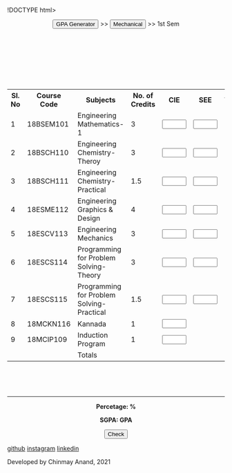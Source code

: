 !DOCTYPE html>
<html lang="en">
<head>
    <meta charset="UTF-8">
    <meta http-equiv="X-UA-Compatible" content="IE=edge">
    <meta name="viewport" content="width=device-width, initial-scale=1.0">
    <link rel="stylesheet" type="text/css" href="../css/style.css">
    <title>1st sem subjects</title>
</head>
<body>
  <header class="header"><button class="button1" onclick="location.href='../index.html'">
    GPA Generator</button> >> <button class="button1" onclick="location.href='../mech.html'"> Mechanical </button> >> 1st Sem
  </header>
  <br><br><br><br>  
    <table class="center animate">
        <tr id="1">
          <th>Sl. No</th>
          <th>Course Code</th>
          <th>Subjects</th>
          <th>No. of Credits</th>
          <th>CIE</th>
          <th>SEE</th>
          <th>Total(CIE+SEE)</th>
          <th>Grade</th>
          <th>Grade Point</th>
          <th>Credit Point</th>
        </tr>
        <tr id="2">
          <td>1</td>
          <td name="code">18BSEM101</td>
          <td>Engineering Mathematics-1</td>
          <td id="noc0">3</td>
          <td><input type="number" name="cie0" id="cie0" min="20" max="50"></td>
          <td><input type="number" name="see0" id="see0" min="20" max="50"></td>
          <td id="totOfRow0"></td>
          <td id="g0"></td>
          <td id="gp0"></td>
          <td id="cp0"></td>
        </tr>
        <tr id="3">
          <td>2</td>
          <td>18BSCH110</td>
          <td>Engineering Chemistry-Theroy</td>
          <td id="noc1">3</td>
          <td><input type="number" name="cie1" id="cie1" min="20" max="50"></td>
          <td><input type="number" name="see1" id="see1" min="20" max="50"></td>
          <td id="totOfRow1"></td>
          <td id="g1"></td>
          <td id="gp1"></td>
          <td id="cp1"></td>
        </tr>
        <tr id="4">
          <td>3</td>
          <td>18BSCH111</td>
          <td>Engineering Chemistry-Practical</td>
          <td id="noc2">1.5</td>
          <td><input type="number" name="cie2" id="cie2" min="20" max="50"></td>
          <td><input type="number" name="see2" id="see2" min="20" max="50"></td>
          <td id="totOfRow2"></td>
          <td id="g2"></td>
          <td id="gp2"></td>
          <td id="cp2"></td>
        </tr>
        <tr id="5">
          <td>4</td>
          <td>18ESME112</td>
          <td>Engineering Graphics & Design</td>
          <td id="noc3">4</td>
          <td><input type="number" name="cie3" id="cie3" min="20" max="50"></td>
          <td><input type="number" name="see3" id="see3" min="20" max="50"></td>
          <td id="totOfRow3"></td>
          <td id="g3"></td>
          <td id="gp3"></td>
          <td id="cp3"></td>
        </tr>
        <tr id="6">
          <td>5</td>
          <td>18ESCV113</td>
          <td>Engineering Mechanics</td>
          <td id="noc4">3</td>
          <td><input type="number" name="cie4" id="cie4" min="20" max="50"></td>
          <td><input type="number" name="see4" id="see4" min="20" max="50"></td>
          <td id="totOfRow4"></td>
          <td id="g4"></td>
          <td id="gp4"></td>
          <td id="cp4"></td>
        </tr>
        <tr id="7">
          <td>6</td>
          <td>18ESCS114</td>
          <td>Programming for Problem Solving-Theory</td>
          <td id="noc5">3</td>
          <td><input type="number" name="cie5" id="cie5" min="20" max="50"></td>
          <td><input type="number" name="see5" id="see5" min="20" max="50"></td>
          <td id="totOfRow5"></td>
          <td id="g5"></td>
          <td id="gp5"></td>
          <td id="cp5"></td>
        </tr>
        <tr id="8">
          <td>7</td>
          <td>18ESCS115</td>
          <td>Programming for Problem Solving-Practical</td>
          <td id="noc6">1.5</td>
          <td><input type="number" name="cie6" id="cie6" min="20" max="50"></td>
          <td><input type="number" name="see6" id="see6" min="20" max="50"></td>
          <td id="totOfRow6"></td>
          <td id="g6"></td>
          <td id="gp6"></td>
          <td id="cp6"></td>
        </tr>
        <tr id="9">
          <td>8</td>
          <td>18MCKN116</td>
          <td>Kannada</td>
          <td id="noc7">1</td>
          <td><input type="number" name="cie7" id="cie7" min="20" max="50"></td>
          <td id="see7"></td>
          <td id="totOfRow7"></td>
          <td id="g7"></td>
          <td id="gp7"></td>
          <td id="cp7"></td>
        </tr>
        <tr id="10">
            <td>9</td>
            <td>18MCIP109</td>
            <td>Induction Program</td>
            <td id="noc8">1</td>
            <td><input type="number" name="cie8" id="cie8" min="20" max="50"></td>
            <td id="see8"></td>
            <td id="totOfRow8"></td>
            <td id="g8"></td>
            <td id="gp8"></td>
            <td id="cp8"></td>
          </tr>
        <tr id="11">
            <td></td>
            <td></td>
            <td>Totals</td>
            <td id="totOfCol-1"></td>
            <td id="totOfCol0"></td>
            <td id="totOfCol1"></td>
            <td id="totOfCol2"></td>
            <td id="totOfCol3"></td>
            <td id="totOfCol4"></td>
            <td id="totOfCol5"></td>
        </tr>
    </table>
<br>
<br>
<br>
<hr class="new animate" align="center">
<p align="center" class="animate">
  <b>Percetage: <span align="center" id="per"></span> % </b>
</p>
<p align="center" class="animate">
  <b>SGPA: <span align="center" id="sgpa"></span> GPA </b>
</p><!--displays the percentage and SGPA-->
  
<div align="center" class="animate"><!--button + animation-->
    <button class="button success" onclick="getOption()"><span> Check </span></button>
</div>
<p id="alert"></p><!--alreats if proper value isnt entered by the user-->

<div id="footer" class="animate">
  <div>
      <div class="connect">
          <a href="https://github.com/ChinmayAnandS" class="github">github</a>
          <a href="https://www.instagram.com/chinmay_anand_s/" class="instagram">instagram</a>
          <a href="https://www.linkedin.com/in/chinmay-anand-s-a61162202/" class="linkedin">linkedin</a>
      </div>
      <p>Developed by Chinmay Anand, 2021</p>
  </div>
</div>

</body>
<script>
  function getOption() {
    const nos=7;
    var x=new Array(nos);
    var y=new Array(nos);
    var z=[];
    var a=0;
    var b=[];
    var c=[];
    var d=[];
    var e=[];
    var f=0;
    var totCreds=0;

    for (let i = 0; i < 9; i++) {
        let p="noc";
        totCreds+= parseFloat(document.getElementById(p.concat(i)).innerHTML); 
    }

    document.getElementById("totOfCol-1").innerHTML=totCreds;

    for (let i = 0; i < x.length; i++) {
        let p="cie";
        let q="see";


        x[i]=document.getElementById(p.concat(i)).value;
        y[i]=document.getElementById(q.concat(i)).value;
    }

    x[7]=document.getElementById("cie7").value;
    y[7]=x[7];
    document.getElementById("see7").innerHTML=y[7];
    
    x[8]=document.getElementById("cie8").value;
    y[8]=x[8];
    document.getElementById("see8").innerHTML=y[8];

    for (let i = 0; i < x.length; i++) {
    z[i]=parseFloat(x[i]) + parseFloat(y[i]);
    a=parseFloat(a+z[i]);
    }

    for (let i = 0; i < z.length; i++) {
      if(isNaN(z[i])){
        document.getElementById("demo").innerHTML = alert("Please enter proper values");
      }
      
    }

    for (let i = 0; i < z.length; i++) {
        let p="totOfRow";
        document.getElementById(p.concat(i)).innerHTML=z[i];
        
    }

    /*document.getElementById("totOfRow0").innerHTML=z[0];
    document.getElementById("totOfRow1").innerHTML=z[1];
    document.getElementById("totOfRow2").innerHTML=z[2];
    document.getElementById("totOfRow3").innerHTML=z[3];
    document.getElementById("totOfRow4").innerHTML=z[4];
    document.getElementById("totOfRow5").innerHTML=z[5];
    document.getElementById("totOfRow6").innerHTML=z[6];
    document.getElementById("totOfRow7").innerHTML=z[7];*/
    document.getElementById("totOfCol2").innerHTML=a;

    
    for (let j = 0; j < z.length; j++) {
      if(z[j]>=90){
        b[j]="S";
      }
      else if(z[j]>=75){
        b[j]="A";
      }
      else if(z[j]>=60){
        b[j]="B";
      }
      else if(z[j]>=50){
        b[j]="C";
      }
      else if(z[j]>=45){
        b[j]="D";
      }
      else if(z[j]>=40){
        b[j]="E";
      }
      else if(z[j]>0){
        b[j]="F";
      }
    }

    for (let i = 0; i < z.length; i++) {
        let p="g";
        document.getElementById(p.concat(i)).innerHTML=b[i];
        
    }

    /*document.getElementById("g0").innerHTML=b[0];
    document.getElementById("g1").innerHTML=b[1];
    document.getElementById("g2").innerHTML=b[2];
    document.getElementById("g3").innerHTML=b[3];
    document.getElementById("g4").innerHTML=b[4];
    document.getElementById("g5").innerHTML=b[5];
    document.getElementById("g6").innerHTML=b[6];
    document.getElementById("g7").innerHTML=b[7];*/

    for (let k = 0; k < b.length; k++) {
      if(b[k]=="S")
        c[k]=parseInt(10);
      else if(b[k]=="A")
        c[k]=parseInt(9);
      else if(b[k]=="B")
        c[k]=parseInt(8);
      else if(b[k]=="C")
        c[k]=parseInt(7);
      else if(b[k]=="D")
        c[k]=parseInt(6);
      else if(b[k]=="E")
        c[k]=parseInt(5);
      else if(b[k]=="F")
        c[k]=parseInt(0);

    }

    for (let i = 0; i < z.length; i++) {
        let p="gp";
        let q="noc";
        document.getElementById(p.concat(i)).innerHTML=c[i];
        d[i]=document.getElementById(q.concat(i)).innerHTML;
        
    }
    
    /*document.getElementById("gp0").innerHTML=c[0];
    document.getElementById("gp1").innerHTML=c[1];
    document.getElementById("gp2").innerHTML=c[2];
    document.getElementById("gp3").innerHTML=c[3];
    document.getElementById("gp4").innerHTML=c[4];
    document.getElementById("gp5").innerHTML=c[5];
    document.getElementById("gp6").innerHTML=c[6];
    document.getElementById("gp7").innerHTML=c[7];
    d[0] = document.getElementById("noc0").innerHTML;
    d[1] = document.getElementById("noc1").innerHTML;
    d[2] = document.getElementById("noc2").innerHTML;
    d[3] = document.getElementById("noc3").innerHTML;
    d[4] = document.getElementById("noc4").innerHTML;
    d[5] = document.getElementById("noc5").innerHTML;
    d[6] = document.getElementById("noc6").innerHTML;
    d[7] = document.getElementById("noc7").innerHTML;*/
    
    for (let index = 0; index < d.length; index++) {
      e[index]=d[index]*c[index];
    }

    for (let i = 0; i < e.length; i++) {
      f = f + e[i]; 
    }

    for (let i = 0; i < z.length; i++) {
        let p="cp";
        document.getElementById(p.concat(i)).innerHTML=e[i];
        
    }

    /*document.getElementById("cp0").innerHTML=e[0];
    document.getElementById("cp1").innerHTML=e[1];
    document.getElementById("cp2").innerHTML=e[2];
    document.getElementById("cp3").innerHTML=e[3];
    document.getElementById("cp4").innerHTML=e[4];
    document.getElementById("cp5").innerHTML=e[5];
    document.getElementById("cp6").innerHTML=e[6];
    document.getElementById("cp7").innerHTML=e[7];*/

    document.getElementById("totOfCol5").innerHTML=f;

    var per=0;
    var sgpa=0;
    
    per = parseFloat(a/c.length).toFixed(3);
    sgpa = parseFloat(f/document.getElementById("totOfCol-1").innerHTML).toFixed(3);

    document.getElementById("per").innerHTML=per;
    document.getElementById("sgpa").innerHTML=sgpa;

  }

</script>

</html>
